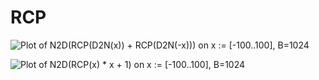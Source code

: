 # RCP

![Plot of N2D(RCP(D2N(x)) + RCP(D2N(-x))) on x := [-100..100], B=1024](/beta/images/rcp1.png)

![Plot of N2D(RCP(x) * x + 1) on x := [-100..100], B=1024](/beta/images/mul1.png)